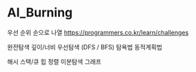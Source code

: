 # AI_Burning

우선 순위 순으로 나열 
https://programmers.co.kr/learn/challenges

완전탐색
깊이/너비 우선탐색 (DFS / BFS)
탐욕법
동적계획법

해시 
스택/큐
힙
정렬
이분탐색
그래프


